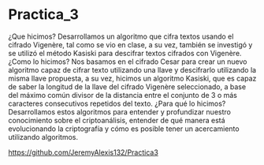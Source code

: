 # Practica_3

¿Que hicimos?
Desarrollamos un algoritmo que cifra textos usando el cifrado Vigenère, tal como se vio en clase, a su vez, también se investigó y se utilizó el método Kasiski para descifrar textos cifrados con Vigenère.
¿Como lo hicimos?
Nos basamos en el cifrado Cesar para crear un nuevo algoritmo capaz de cifrar texto utilizando una llave y descifrarlo utilizando la misma llave propuesta, a su vez, hicimos un algoritmo Kasiski, que es capaz de saber la longitud de la llave del cifrado Vigenère seleccionado, a base del máximo común divisor de la distancia entre el conjunto de 3 o más caracteres consecutivos repetidos del texto.
¿Para qué lo hicimos?
Desarrollamos estos algoritmos para entender y profundizar nuestro conocimiento sobre el criptoanálisis, entender de qué manera está evolucionando la criptografía y cómo es posible tener un acercamiento utilizando algoritmos.

https://github.com/JeremyAlexis132/Practica3
